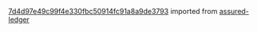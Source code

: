 [7d4d97e49c99f4e330fbc50914fc91a8a9de3793](https://github.com/insolar/assured-ledger/commit/7d4d97e49c99f4e330fbc50914fc91a8a9de3793) imported from [assured-ledger](https://github.com/insolar/assured-ledger)
